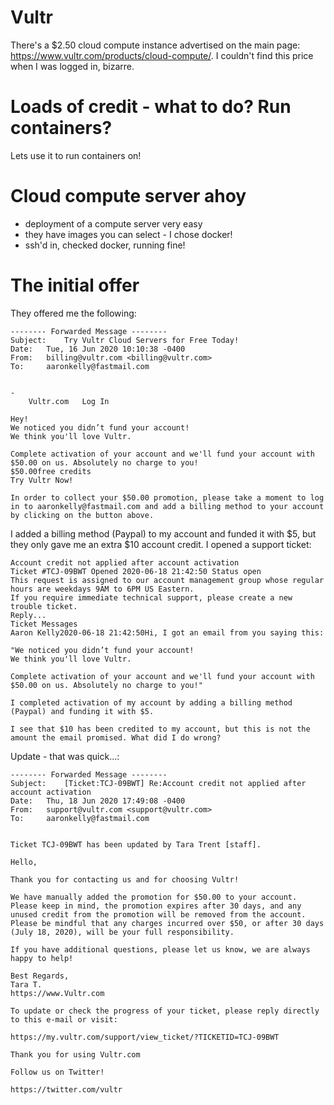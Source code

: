 # Vultr
There's a $2.50 cloud compute instance advertised on the main page: https://www.vultr.com/products/cloud-compute/.
I couldn't find this price when I was logged in, bizarre.

# Loads of credit - what to do? Run containers?
Lets use it to run containers on!

# Cloud compute server ahoy
- deployment of a compute server very easy
- they have images you can select - I chose docker!
- ssh'd in, checked docker, running fine!

# The initial offer

They offered me the following:

```
-------- Forwarded Message --------
Subject: 	Try Vultr Cloud Servers for Free Today!
Date: 	Tue, 16 Jun 2020 10:10:38 -0400
From: 	billing@vultr.com <billing@vultr.com>
To: 	aaronkelly@fastmail.com


-
	Vultr.com 	Log In 	
	
Hey!
We noticed you didn’t fund your account!
We think you'll love Vultr.

Complete activation of your account and we'll fund your account with $50.00 on us. Absolutely no charge to you!
$50.00free credits
Try Vultr Now!

In order to collect your $50.00 promotion, please take a moment to log in to aaronkelly@fastmail.com and add a billing method to your account by clicking on the button above. 
```

I added a billing method (Paypal) to my account and funded it with $5, but they only gave me an extra $10 account credit. I opened a support ticket:

```
Account credit not applied after account activation
Ticket #TCJ-09BWT Opened 2020-06-18 21:42:50 Status open
This request is assigned to our account management group whose regular hours are weekdays 9AM to 6PM US Eastern.
If you require immediate technical support, please create a new trouble ticket.
Reply...
Ticket Messages
Aaron Kelly2020-06-18 21:42:50Hi, I got an email from you saying this:

"We noticed you didn’t fund your account!
We think you'll love Vultr.

Complete activation of your account and we'll fund your account with $50.00 on us. Absolutely no charge to you!"

I completed activation of my account by adding a billing method (Paypal) and funding it with $5.

I see that $10 has been credited to my account, but this is not the amount the email promised. What did I do wrong?
```

Update - that was quick...:

```
-------- Forwarded Message --------
Subject: 	[Ticket:TCJ-09BWT] Re:Account credit not applied after account activation
Date: 	Thu, 18 Jun 2020 17:49:08 -0400
From: 	support@vultr.com <support@vultr.com>
To: 	aaronkelly@fastmail.com


Ticket TCJ-09BWT has been updated by Tara Trent [staff].

Hello,

Thank you for contacting us and for choosing Vultr!

We have manually added the promotion for $50.00 to your account. Please keep in mind, the promotion expires after 30 days, and any unused credit from the promotion will be removed from the account. Please be mindful that any charges incurred over $50, or after 30 days (July 18, 2020), will be your full responsibility.

If you have additional questions, please let us know, we are always happy to help!

Best Regards,
Tara T.
https://www.Vultr.com

To update or check the progress of your ticket, please reply directly to this e-mail or visit:

https://my.vultr.com/support/view_ticket/?TICKETID=TCJ-09BWT

Thank you for using Vultr.com

Follow us on Twitter!

https://twitter.com/vultr
```